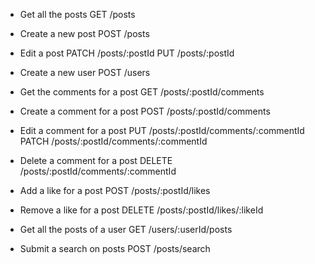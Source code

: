 - Get all the posts
    GET /posts

- Create a new post
    POST /posts

- Edit a post
    PATCH /posts/:postId
    PUT /posts/:postId

- Create a new user
    POST /users

- Get the comments for a post
    GET /posts/:postId/comments

- Create a comment for a post
    POST /posts/:postId/comments


- Edit a comment for a post
    PUT /posts/:postId/comments/:commentId
    PATCH /posts/:postId/comments/:commentId

- Delete a comment for a post
    DELETE /posts/:postId/comments/:commentId

- Add a like for a post
    POST /posts/:postId/likes

- Remove a like for a post
    DELETE /posts/:postId/likes/:likeId

- Get all the posts of a user
    GET /users/:userId/posts

- Submit a search on posts
    POST /posts/search
